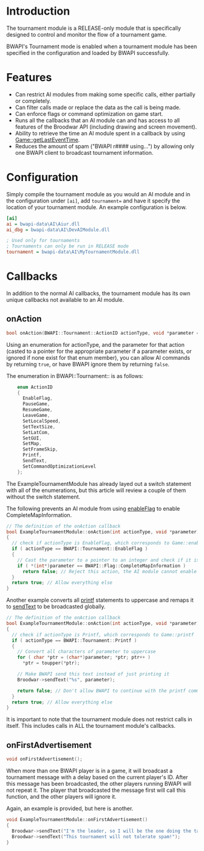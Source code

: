 # Introduction #

The tournament module is a RELEASE-only module that is specifically designed to control and monitor the flow of a tournament game.

BWAPI's Tournament mode is enabled when a tournament module has been specified in the configuration and loaded by BWAPI successfully.

# Features #
  * Can restrict AI modules from making some specific calls, either partially or completely.
  * Can filter calls made or replace the data as the call is being made.
  * Can enforce flags or command optimization on game start.
  * Runs all the callbacks that an AI module can and has access to all features of the Broodwar API (including drawing and screen movement).
  * Ability to retrieve the time an AI module spent in a callback by using [Game::getLastEventTime](Game#getLastEventTime.md).
  * Reduces the amount of spam ("BWAPI r#### using...") by allowing only one BWAPI client to broadcast tournament information.

# Configuration #
Simply compile the tournament module as you would an AI module and in the configuration under `[ai]`, add `tournament=` and have it specify the location of your tournament module. An example configuration is below.
```ini
[ai]
ai = bwapi-data\AI\Aiur.dll
ai_dbg = bwapi-data\AI\DevAIModule.dll

; Used only for tournaments
; Tournaments can only be run in RELEASE mode
tournament = bwapi-data\AI\MyTournamentModule.dll
```

# Callbacks #
In addition to the normal AI callbacks, the tournament module has its own unique callbacks not available to an AI module.

## onAction ##
```c++
bool onAction(BWAPI::Tournament::ActionID actionType, void *parameter = NULL);
```

Using an enumeration for actionType, and the parameter for that action (casted to a pointer for the appropriate parameter if a parameter exists, or ignored if none exist for that enum member), you can allow AI commands by returning `true`, or have BWAPI ignore them by returning `false`.

The enumeration in BWAPI::Tournament:: is as follows:
```cpp
    enum ActionID
    {
      EnableFlag,
      PauseGame,
      ResumeGame,
      LeaveGame,
      SetLocalSpeed,
      SetTextSize,
      SetLatCom,
      SetGUI,
      SetMap,
      SetFrameSkip,
      Printf,
      SendText,
      SetCommandOptimizationLevel
    };
```

The ExampleTournamentModule has already layed out a switch statement with all of the enumerations, but this article will review a couple of them without the switch statement.

The following prevents an AI module from using [enableFlag](Game#enableFlag.md) to enable CompleteMapInformation.
```cpp
// The definition of the onAction callback
bool ExampleTournamentModule::onAction(int actionType, void *parameter)
{
  // check if actionType is EnableFlag, which corresponds to Game::enableFlag
  if ( actionType == BWAPI::Tournament::EnableFlag )
  {
    // Cast the parameter to a pointer to an integer and check if it is CompleteMapInformation
    if ( *(int*)parameter == BWAPI::Flag::CompleteMapInformation )
      return false; // Reject this action, the AI module cannot enable CompleteMapInformation
  }
  return true; // Allow everything else
}
```

Another example converts all [printf](Game#printf.md) statements to uppercase and remaps it to [sendText](Game#sendText.md) to be broadcasted globally.
```cpp
// The definition of the onAction callback
bool ExampleTournamentModule::onAction(int actionType, void *parameter)
{
  // check if actionType is Printf, which corresponds to Game::printf
  if ( actionType == BWAPI::Tournament::Printf )
  {
    // Convert all characters of parameter to uppercase
    for ( char *ptr = (char*)parameter; *ptr; ptr++ )
      *ptr = toupper(*ptr);

    // Make BWAPI send this text instead of just printing it
    Broodwar->sendText("%s", parameter);

    return false; // Don't allow BWAPI to continue with the printf command
  }
  return true; // Allow everything else
}
```

It is important to note that the tournament module does not restrict calls in itself. This includes calls in ALL the tournament module's callbacks.

## onFirstAdvertisement ##
```c++
void onFirstAdvertisement();
```

When more than one BWAPI player is in a game, it will broadcast a tournament message with a delay based on the current player's ID. After this message has been broadcasted, the other players running BWAPI will not repeat it. The player that broadcasted the message first will call this function, and the other players will ignore it.

Again, an example is provided, but here is another.
```cpp
void ExampleTournamentModule::onFirstAdvertisement()
{
  Broodwar->sendText("I'm the leader, so I will be the one doing the talking.");
  Broodwar->sendText("This tournament will not tolerate spam!");
}
```
